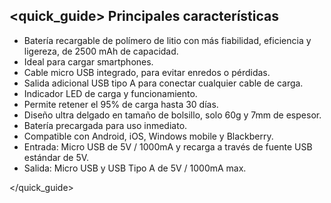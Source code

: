 ## <quick_guide> Principales características

* Batería recargable de polímero de litio con más fiabilidad, eficiencia y ligereza, de 2500 mAh de capacidad.
* Ideal para cargar smartphones.
* Cable micro USB integrado, para evitar enredos o pérdidas.
* Salida adicional USB tipo A para conectar cualquier cable de carga.
* Indicador LED de carga y funcionamiento.
* Permite retener el 95% de carga hasta 30 dí­as.
* Diseño ultra delgado en tamaño de bolsillo, solo 60g y 7mm de espesor.
* Baterí­a precargada para uso inmediato.
* Compatible con Android, iOS, Windows mobile y Blackberry.
* Entrada: Micro USB de 5V / 1000mA y recarga a través de fuente USB estándar de 5V.
* Salida: Micro USB y USB Tipo A de 5V / 1000mA max.

</quick_guide>
